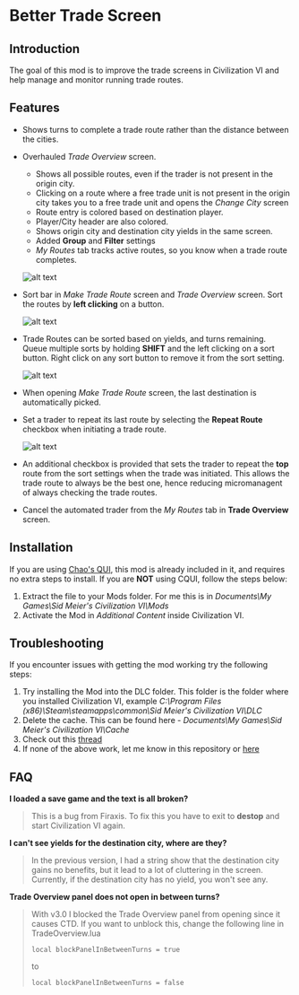 # Better Trade Screen

## Introduction
The goal of this mod is to improve the trade screens in Civilization VI and help manage and monitor running trade routes.

## Features
* Shows turns to complete a trade route rather than the distance between the cities.

* Overhauled *Trade Overview* screen.
	* Shows all possible routes, even if the trader is not present in the origin city.
	* Clicking on a route where a free trade unit is not present in the origin city takes you to a free trade unit and opens the *Change City* screen
	* Route entry is colored based on destination player.
	* Player/City header are also colored.
	* Shows origin city and destination city yields in the same screen.
	* Added **Group** and **Filter** settings
	* *My Routes* tab tracks active routes, so you know when a trade route completes.

	![alt text](http://i.imgur.com/3G1PAdh.jpg?1 "Overhauled Trade Overview screen")

* Sort bar in *Make Trade Route* screen and *Trade Overview* screen. Sort the routes by **left clicking** on a button.

	![alt text](http://i.imgur.com/QUTDQYe.jpg "Sort bar - Trade Overview")

* Trade Routes can be sorted based on yields, and turns remaining. Queue multiple sorts by holding **SHIFT** and the left clicking on a sort button. Right click on any sort button to remove it from the sort setting.

	![alt text](http://i.imgur.com/C1T7kPL.jpg?1 "Multiple Sort example")

* When opening *Make Trade Route* screen, the last destination is automatically picked.

* Set a trader to repeat its last route by selecting the **Repeat Route** checkbox when initiating a trade route.

	![alt text](http://i.imgur.com/faLa0b3.jpg "Repeat Route checkbox")

* An additional checkbox is provided that sets the trader to repeat the **top** route from the sort settings when the trade was initiated. This allows the trade route to always be the best one, hence reducing micromanagent of always checking the trade routes.

* Cancel the automated trader from the *My Routes* tab in **Trade Overview** screen.

## Installation
If you are using [Chao's QUI](https://github.com/chaorace/cqui), this mod is already included in it, and requires no extra steps to install. If you are **NOT** using CQUI, follow the steps below:

1. Extract the file to your Mods folder. For me this is in *Documents\My Games\Sid Meier's Civilization VI\Mods*
2. Activate the Mod in *Additional Content* inside Civilization VI.

## Troubleshooting
If you encounter issues with getting the mod working try the following steps:

1. Try installing the Mod into the DLC folder. This folder is the folder where you installed Civilization VI, example *C:\Program Files (x86)\Steam\steamapps\common\Sid Meier's Civilization VI\DLC*
2. Delete the cache. This can be found here - *Documents\My Games\Sid Meier's Civilization VI\Cache*
3. Check out this [thread](https://forums.civfanatics.com/threads/mods-not-working-at-all-help.606288/)
4. If none of the above work, let me know in this repository or [here](https://forums.civfanatics.com/threads/more-lenses.606150/)

## FAQ
**I loaded a save game and the text is all broken?**
> This is a bug from Firaxis. To fix this you have to exit to **destop** and start Civilization VI again.

**I can't see yields for the destination city, where are they?**
>In the previous version, I had a string show that the destination city gains no benefits, but it lead to a lot of cluttering in the screen. Currently, if the destination city has no yield, you won't see any.

**Trade Overview panel does not open in between turns?**
>With v3.0 I blocked the Trade Overview panel from opening since it causes CTD. If you want to unblock this, change the following line in TradeOverview.lua
>
>`local blockPanelInBetweenTurns = true`
>
>to
>
>`local blockPanelInBetweenTurns = false`
